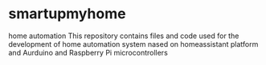 # smartupmyhome
home automation
This repository contains files and code used for the development of home automation system nased on homeassistant platform and Aurduino and Raspberry Pi microcontrollers
